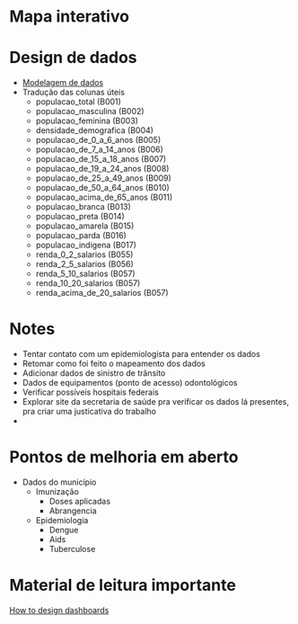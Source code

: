 # Mapa interativo

# Design de dados
- [Modelagem de dados](https://dbdiagram.io/d/dados_acesso_saude_salvador-67ff0b469cea640381de5f95)
- Tradução das colunas úteis
  - populacao_total (B001)
  - populacao_masculina (B002)
  - populacao_feminina (B003)
  - densidade_demografica (B004)
  - populacao_de_0_a_6_anos (B005)
  - populacao_de_7_a_14_anos (B006)
  - populacao_de_15_a_18_anos (B007)
  - populacao_de_19_a_24_anos (B008)
  - populacao_de_25_a_49_anos (B009)
  - populacao_de_50_a_64_anos (B010)
  - populacao_acima_de_65_anos (B011)
  - populacao_branca (B013)
  - populacao_preta (B014)
  - populacao_amarela (B015)
  - populacao_parda (B016)
  - populacao_indigena (B017)
  - renda_0_2_salarios (B055)
  - renda_2_5_salarios (B056)
  - renda_5_10_salarios (B057)
  - renda_10_20_salarios (B057)
  - renda_acima_de_20_salarios (B057)

# Notes
- Tentar contato com um epidemiologista para entender os dados
- Retomar como foi feito o mapeamento dos dados
- Adicionar dados de sinistro de trânsito
- Dados de equipamentos (ponto de acesso) odontológicos
- Verificar possíveis hospitais federais
- Explorar site da secretaria de saúde pra verificar os dados lá presentes, pra criar uma justicativa do trabalho
- 

# Pontos de melhoria em aberto

- Dados do município
  - Imunização
    - Doses aplicadas
    - Abrangencia
  - Epidemiologia
    - Dengue
    - Aids
    - Tuberculose

# Material de leitura importante

[How to design dashboards](https://code.likeagirl.io/dashboard-design-lessons-i-gained-from-exploring-100-impressive-dashboard-examples-25f31ee43ca3)